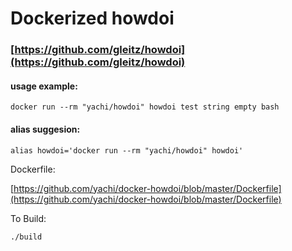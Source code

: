 # Dockerized howdoi
### [https://github.com/gleitz/howdoi](https://github.com/gleitz/howdoi)


#### usage example:

```
docker run --rm "yachi/howdoi" howdoi test string empty bash
```

#### alias suggesion:

```
alias howdoi='docker run --rm "yachi/howdoi" howdoi'
```

Dockerfile:

[https://github.com/yachi/docker-howdoi/blob/master/Dockerfile](https://github.com/yachi/docker-howdoi/blob/master/Dockerfile)

To Build:

```
./build
```
